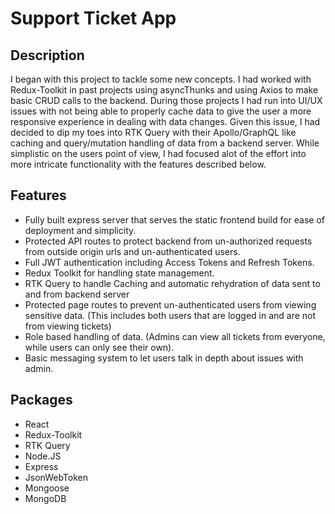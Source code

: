 # Support Ticket App

## Description
I began with this project to tackle some new concepts. I had worked with Redux-Toolkit in past projects using asyncThunks and using Axios to make basic CRUD calls to the backend. During those projects I had run into UI/UX issues with not being able to properly cache data to give the user a more responsive experience in dealing with data changes. Given this issue, I had decided to dip my toes into RTK Query with their Apollo/GraphQL like caching and query/mutation handling of data from a backend server. While simplistic on the users point of view, I had focused alot of the effort into more intricate functionality with the features described below.

## Features
- Fully built express server that serves the static frontend build for ease of deployment and simplicity.
- Protected API routes to protect backend from un-authorized requests from outside origin urls and un-authenticated users.
- Full JWT authentication including Access Tokens and Refresh Tokens.
- Redux Toolkit for handling state management.
- RTK Query to handle Caching and automatic rehydration of data sent to and from backend server
- Protected page routes to prevent un-authenticated users from viewing sensitive data. (This includes both users that are logged in and are not from viewing tickets)
- Role based handling of data. (Admins can view all tickets from everyone, while users can only see their own). 
- Basic messaging system to let users talk in depth about issues with admin.

## Packages 
- React
- Redux-Toolkit
- RTK Query
- Node.JS
- Express
- JsonWebToken
- Mongoose
- MongoDB